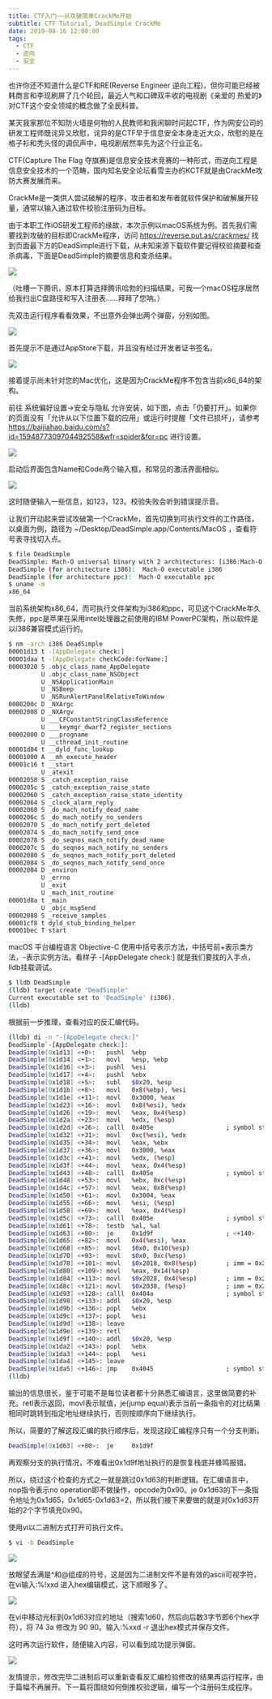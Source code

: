 ```yaml
---
title: CTF入门——从攻破简单CrackMe开始
subtitle: CTF Tutorial, DeadSimple CrackMe
date: 2019-08-16 12:00:00
tags:
  - CTF
  - 逆向
  - 安全
---
```


也许你还不知道什么是CTF和RE(Reverse Engineer 逆向工程)，但你可能已经被韩商言和李现刷屏了几个轮回，最近人气和口碑双丰收的电视剧《亲爱的 热爱的》对CTF这个安全领域的概念做了全民科普。

某天我家那位不知防火墙是何物的人民教师和我闲聊时问起CTF，作为网安公司的研发工程师既诧异又欣慰，诧异的是CTF早于信息安全本身走近大众，欣慰的是在格子衫和秃头怪的调侃声中，电视剧居然率先为这个行业正名。

CTF(Capture The Flag 夺旗赛)是信息安全技术竞赛的一种形式，而逆向工程是信息安全技术的一个范畴，国内知名安全论坛看雪主办的KCTF就是由CrackMe攻防大赛发展而来。

CrackMe是一类供人尝试破解的程序，攻击者和发布者就软件保护和破解展开较量，通常以输入通过软件校验注册码为目标。

由于本职工作iOS研发工程师的缘故，本次示例以macOS系统为例。首先我们需要找到攻破的目标即CrackMe程序，访问 https://reverse.put.as/crackmes/ 找到页面最下方的DeadSimple进行下载，从未知来源下载软件要记得校验摘要和查杀病毒，下面是DeadSimple的摘要信息和查杀结果。

![](http://pwj4lonpu.bkt.clouddn.com/imgdeadsimple-virscan.jpg)

（吐槽一下腾讯，原本打算选择腾讯哈勃的扫描结果，可我一个macOS程序居然给我扫出C盘路径和写入注册表……拜拜了您呐。）

先双击运行程序看看效果，不出意外会弹出两个弹窗，分别如图。

![](http://pwj4lonpu.bkt.clouddn.com/imgdeadsimple-developer-warning.jpg)

首先提示不是通过AppStore下载，并且没有经过开发者证书签名。

![](http://pwj4lonpu.bkt.clouddn.com/imgdeadsimple-update-warning.jpg)

接着提示尚未针对您的Mac优化，这是因为CrackMe程序不包含当前x86_64的架构。

前往 系统偏好设置->安全与隐私 允许安装，如下图，点击「仍要打开」。如果你的页面没有「允许从以下位置下载的应用」或运行时提醒「文件已损坏」，请参考 https://baijiahao.baidu.com/s?id=1594877309704492558&wfr=spider&for=pc 进行设置。

![](http://pwj4lonpu.bkt.clouddn.com/imgdeadsimple-setting.jpg)

启动后界面包含Name和Code两个输入框，和常见的激活界面相似。

![](http://pwj4lonpu.bkt.clouddn.com/imgdeadsimple-ui-empty.jpg)

这时随便输入一些信息，如123，123。校验失败会听到错误提示音。

让我们开动起来尝试攻破第一个CrackMe，首先切换到可执行文件的工作路径，以桌面为例，路径为 ~/Desktop/DeadSimple.app/Contents/MacOS ，查看符号表寻找切入点。

```bash
$ file DeadSimple
DeadSimple: Mach-O universal binary with 2 architectures: [i386:Mach-O executable i386] [ppc:Mach-O executable ppc]
DeadSimple (for architecture i386):  Mach-O executable i386
DeadSimple (for architecture ppc):  Mach-O executable ppc
$ uname -m
x86_64
```

当前系统架构x86_64，而可执行文件架构为i386和ppc，可见这个CrackMe年久失修，ppc是苹果在采用intel处理器之前使用的IBM PowerPC架构，所以软件是以i386兼容模式运行的。

```bash
$ nm -arch i386 DeadSimple 
00001d13 t -[AppDelegate check:]
00001daa t -[AppDelegate checkCode:forName:]
00003020 S .objc_class_name_AppDelegate
         U .objc_class_name_NSObject
         U _NSApplicationMain
         U _NSBeep
         U _NSRunAlertPanelRelativeToWindow
0000200c D _NXArgc
00002008 D _NXArgv
         U ___CFConstantStringClassReference
         U ___keymgr_dwarf2_register_sections
00002000 D ___progname
         U __cthread_init_routine
00001d04 t __dyld_func_lookup
00001000 A __mh_execute_header
00001c16 t __start
         U _atexit
00002058 S _catch_exception_raise
0000205c S _catch_exception_raise_state
00002060 S _catch_exception_raise_state_identity
00002064 S _clock_alarm_reply
00002068 S _do_mach_notify_dead_name
0000206c S _do_mach_notify_no_senders
00002070 S _do_mach_notify_port_deleted
00002074 S _do_mach_notify_send_once
00002078 S _do_seqnos_mach_notify_dead_name
0000207c S _do_seqnos_mach_notify_no_senders
00002080 S _do_seqnos_mach_notify_port_deleted
00002084 S _do_seqnos_mach_notify_send_once
00002004 D _environ
         U _errno
         U _exit
         U _mach_init_routine
00001d0a t _main
         U _objc_msgSend
00002088 S _receive_samples
00001cf8 t dyld_stub_binding_helper
00001bec T start
```

macOS 平台编程语言 Objective-C 使用中括号表示方法，中括号前+表示类方法，-表示实例方法。看样子 -[AppDelegate check:] 就是我们要找的入手点，lldb挂载调试。

```bash
$ lldb DeadSimple 
(lldb) target create "DeadSimple"
Current executable set to 'DeadSimple' (i386).
(lldb)
```

根据前一步推理，查看对应的反汇编代码。

```bash
(lldb) di -n "-[AppDelegate check:]"
DeadSimple`-[AppDelegate check:]:
DeadSimple[0x1d13] <+0>:   pushl  %ebp
DeadSimple[0x1d14] <+1>:   movl   %esp, %ebp
DeadSimple[0x1d16] <+3>:   pushl  %esi
DeadSimple[0x1d17] <+4>:   pushl  %ebx
DeadSimple[0x1d18] <+5>:   subl   $0x20, %esp
DeadSimple[0x1d1b] <+8>:   movl   0x8(%ebp), %esi
DeadSimple[0x1d1e] <+11>:  movl   0x3000, %eax
DeadSimple[0x1d23] <+16>:  movl   0x8(%esi), %edx
DeadSimple[0x1d26] <+19>:  movl   %eax, 0x4(%esp)
DeadSimple[0x1d2a] <+23>:  movl   %edx, (%esp)
DeadSimple[0x1d2d] <+26>:  calll  0x405e                    ; symbol stub for: objc_msgSend
DeadSimple[0x1d32] <+31>:  movl   0xc(%esi), %edx
DeadSimple[0x1d35] <+34>:  movl   %eax, %ebx
DeadSimple[0x1d37] <+36>:  movl   0x3000, %eax
DeadSimple[0x1d3c] <+41>:  movl   %edx, (%esp)
DeadSimple[0x1d3f] <+44>:  movl   %eax, 0x4(%esp)
DeadSimple[0x1d43] <+48>:  calll  0x405e                    ; symbol stub for: objc_msgSend
DeadSimple[0x1d48] <+53>:  movl   %ebx, 0xc(%esp)
DeadSimple[0x1d4c] <+57>:  movl   %eax, 0x8(%esp)
DeadSimple[0x1d50] <+61>:  movl   0x3004, %eax
DeadSimple[0x1d55] <+66>:  movl   %esi, (%esp)
DeadSimple[0x1d58] <+69>:  movl   %eax, 0x4(%esp)
DeadSimple[0x1d5c] <+73>:  calll  0x405e                    ; symbol stub for: objc_msgSend
DeadSimple[0x1d61] <+78>:  testb  %al, %al
DeadSimple[0x1d63] <+80>:  je     0x1d9f                    ; <+140>
DeadSimple[0x1d65] <+82>:  movl   0x4(%esi), %eax
DeadSimple[0x1d68] <+85>:  movl   $0x0, 0x10(%esp)
DeadSimple[0x1d70] <+93>:  movl   $0x0, 0xc(%esp)
DeadSimple[0x1d78] <+101>: movl   $0x2018, 0x8(%esp)        ; imm = 0x2018 
DeadSimple[0x1d80] <+109>: movl   %eax, 0x14(%esp)
DeadSimple[0x1d84] <+113>: movl   $0x2028, 0x4(%esp)        ; imm = 0x2028 
DeadSimple[0x1d8c] <+121>: movl   $0x2038, (%esp)           ; imm = 0x2038 
DeadSimple[0x1d93] <+128>: calll  0x404a                    ; symbol stub for: NSRunAlertPanelRelativeToWindow
DeadSimple[0x1d98] <+133>: addl   $0x20, %esp
DeadSimple[0x1d9b] <+136>: popl   %ebx
DeadSimple[0x1d9c] <+137>: popl   %esi
DeadSimple[0x1d9d] <+138>: leave  
DeadSimple[0x1d9e] <+139>: retl   
DeadSimple[0x1d9f] <+140>: addl   $0x20, %esp
DeadSimple[0x1da2] <+143>: popl   %ebx
DeadSimple[0x1da3] <+144>: popl   %esi
DeadSimple[0x1da4] <+145>: leave  
DeadSimple[0x1da5] <+146>: jmp    0x4045                    ; symbol stub for: NSBeep
(lldb)
```

输出的信息很长，鉴于可能不是每位读者都十分熟悉汇编语言，这里做简要的补充。retl表示返回，movl表示赋值，je(jump equal)表示当前一条指令的对比结果相同时跳转到指定地址继续执行，否则按顺序向下继续执行。

所以，简要的了解这段汇编的执行顺序后，发现这段汇编程序只有一个分支判断。

```bash
DeadSimple[0x1d63] <+80>:  je     0x1d9f      
```

再观察分支的执行情况，不难看出0x1d9f地址执行的是恢复栈底并蜂鸣报错。

所以，绕过这个检查的方式之一就是跳过0x1d63的判断逻辑。在汇编语言中，nop指令表示no operation即不做操作，opcode为0x90。je 0x1d63的下一条指令地址为0x1d65，0x1d65-0x1d63=2，所以我们接下来要做的就是对0x1d63开始的2个字节填充0x90。

使用vi以二进制方式打开可执行文件。

```bash
$ vi -b DeadSimple
```

![](http://pwj4lonpu.bkt.clouddn.com/imgdeadsimple-vi-text.jpg)

放眼望去满是^和@组成的符号，这是因为二进制文件不是有效的ascii可视字符，在vi输入:%!xxd 进入hex编辑模式，这下顺眼多了。

![](http://pwj4lonpu.bkt.clouddn.com/imgdeadsimple-vi-hex.jpg)

在vi中移动光标到0x1d63对应的地址（搜索1d60，然后向后数3字节即6个hex字符），将 74 3a 修改为 90 90。输入:%xxd -r 退出hex模式并保存文件。

这时再次运行软件，随便输入内容，可以看到成功提示弹窗。

![](http://pwj4lonpu.bkt.clouddn.com/imgdeadsimple-ui-success.jpg)

友情提示，修改完毕二进制后可以重新查看反汇编检验修改的结果再运行程序，由于篇幅不再展开。下一篇将围绕如何倒推校验逻辑，编写一个注册码生成程序。